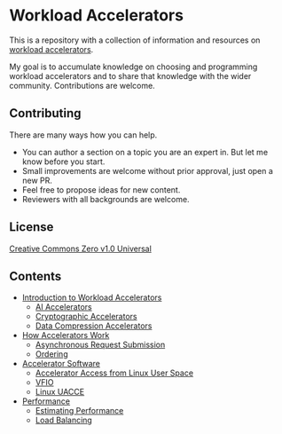 # Workload Accelerators

This is a repository with a collection of information and resources on [workload
accelerators](./src/workload-accelerators.md).

My goal is to accumulate knowledge on choosing and programming workload
accelerators and to share that knowledge with the wider community. Contributions
are welcome.

## Contributing

There are many ways how you can help.

- You can author a section on a topic you are an expert in. But let me know
  before you start.
- Small improvements are welcome without prior approval, just open a new PR.
- Feel free to propose ideas for new content.
- Reviewers with all backgrounds are welcome.

## License

[Creative Commons Zero v1.0 Universal](LICENSE)

## Contents

- [Introduction to Workload Accelerators](./workload-accelerators.md)
  - [AI Accelerators](./ai-accelerators.md)
  - [Cryptographic Accelerators](./crypto-accelerators.md)
  - [Data Compression Accelerators](./data-compression-accelerators.md)
- [How Accelerators Work](./how-accelerators-work.md)
  - [Asynchronous Request Submission](./async-request-submission.md)
  - [Ordering](./ordering.md)
- [Accelerator Software](./accel-software.md)
  - [Accelerator Access from Linux User Space](./linux-user-space-device-access.md)
  - [VFIO](./vfio.md)
  - [Linux UACCE](./uacce.md)
- [Performance](./performance.md)
  - [Estimating Performance](./estimating-performance.md)
  - [Load Balancing](./load-balancing.md)
